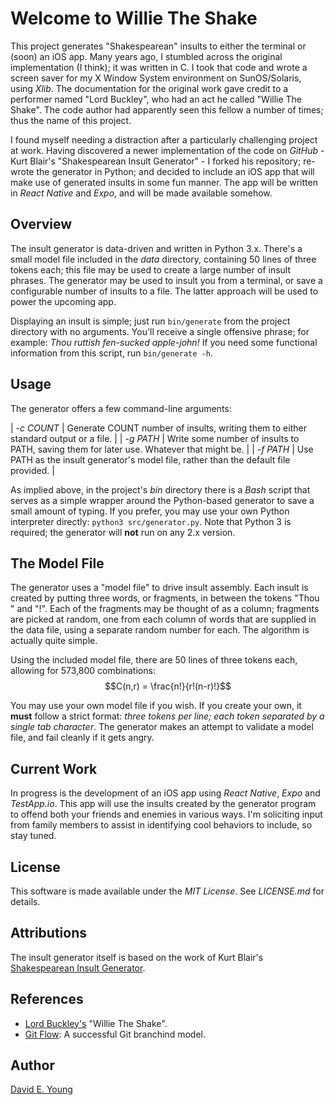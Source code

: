 # Welcome to Willie The Shake #

This project generates "Shakespearean" insults to either the terminal or (soon) an iOS app. Many years ago, I stumbled
across the original implementation (I think); it was written in C. I took that code and wrote a screen saver for my X
Window System environment on SunOS/Solaris, using _Xlib_. The documentation for the original work gave credit to a
performer named "Lord Buckley", who had an act he called "Willie The Shake". The code author had apparently seen this
fellow a number of times; thus the name of this project.

I found myself needing a distraction after a particularly challenging project at work. Having discovered a newer
implementation of the code on _GitHub_ - Kurt Blair's "Shakespearean Insult Generator" - I forked his repository;
re-wrote the generator in Python; and decided to include an iOS app that will make use of generated insults in some fun
manner. The app will be written in _React Native_ and _Expo_, and will be made available somehow.

## Overview ##

The insult generator is data-driven and written in Python 3.x. There's a small model file included in the _data_
directory, containing 50 lines of three tokens each; this file may be used to create a large number of insult
phrases. The generator may be used to insult you from a terminal, or save a configurable number of insults to a
file. The latter approach will be used to power the upcoming app.

Displaying an insult is simple; just run `bin/generate` from the project directory with no arguments. You'll receive a
single offensive phrase; for example: _Thou ruttish fen-sucked apple-john!_ If you need some functional information
from this script, run `bin/generate -h`.

## Usage ##

The generator offers a few command-line arguments:

| _-c COUNT_ | Generate COUNT number of insults, writing them to either standard output or a file. |
| _-g PATH_ | Write some number of insults to PATH, saving them for later use. Whatever that might be. |
| _-f PATH_ | Use PATH as the insult generator's model file, rather than the default file provided. |

As implied above, in the project's _bin_ directory there is a _Bash_ script that serves as a simple wrapper around the
Python-based generator to save a small amount of typing. If you prefer, you may use your own Python interpreter
directly: `python3 src/generator.py`. Note that Python 3 is required; the generator will **not** run on any 2.x version.

## The Model File ##

The generator uses a "model file" to drive insult assembly. Each insult is created by putting three words, or fragments,
in between the tokens "Thou " and "!". Each of the fragments may be thought of as a column; fragments are picked at
random, one from each column of words that are supplied in the data file, using a separate random number for each. The
algorithm is actually quite simple.

Using the included model file, there are 50 lines of three tokens each, allowing for 573,800 combinations: $$C(n,r) = \frac{n!}{r!(n-r)!}$$

You may use your own model file if you wish. If you create your own, it **must** follow a strict format: _three tokens
per line; each token separated by a single tab character_. The generator makes an attempt to validate a model file, and
fail cleanly if it gets angry.

## Current Work ##

In progress is the development of an iOS app using _React Native_, _Expo_ and _TestApp.io_. This app will use the
insults created by the generator program to offend both your friends and enemies in various ways. I'm soliciting input
from family members to assist in identifying cool behaviors to include, so stay tuned.

## License ##

This software is made available under the _MIT License_. See _LICENSE.md_ for details.

## Attributions ##

The insult generator itself is based on the work of Kurt Blair's [Shakespearean Insult Generator](https://github.com/Kurt-Blair/Shakespearean-Insult-Generator).

## References ##

- [Lord Buckley's](http://www.lordbuckley.com/the-word-new/transcriptions/willie-the-shake.html) "Willie The Shake".
- [Git Flow](https://nvie.com/posts/a-successful-git-branching-model/): A successful Git branchind model.

## Author ##

[David E. Young](mailto://youngde811@pobox.com)

